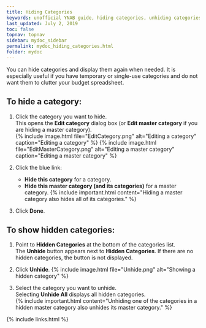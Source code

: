 ```yaml
---
title: Hiding Categories
keywords: unofficial YNAB guide, hiding categories, unhiding categories
last_updated: July 2, 2019
toc: false
topnav: topnav
sidebar: mydoc_sidebar
permalink: mydoc_hiding_categories.html
folder: mydoc
---
```


You can hide categories and display them again when needed. It is especially useful if you have temporary or single-use categories and do not want them to clutter your budget spreadsheet.

## To hide a category:

1.  Click the category you want to hide.
<br/>This opens the **Edit category** dialog box (or **Edit master category** if you are hiding a master category).<br/>
    {% include image.html file="EditCategory.png" alt="Editing a category" caption="Editing a category" %}
    {% include image.html file="EditMasterCategory.png" alt="Editing a master category" caption="Editing a master category" %}
2.  Click the blue link:
    *  **Hide this category** for a category.
    *  **Hide this master category (and its categories)** for a master category.
        {% include important.html content="Hiding a master category also hides all of its categories." %}

3.  Click **Done**.

## To show hidden categories:

1.  Point to **Hidden Categories** at the bottom of the categories list. <br/>The **Unhide** button appears next to **Hidden Categories**. If there are no hidden categories, the button is not displayed.<br/>

2.  Click **Unhide**.
    {% include image.html file="Unhide.png" alt="Showing a hidden category" %}

3.  Select the category you want to unhide. <br/> Selecting **Unhide All** displays all hidden categories.<br/>
    {% include important.html content="Unhiding one of the categories in a hidden master category also unhides its master category." %}

{% include links.html %}
